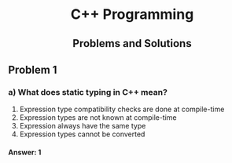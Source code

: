<center>

# C++ Programming
## Problems and Solutions

</center>

## Problem 1
### a) What does static typing in C++ mean?
1. Expression type compatibility checks are done at compile-time
2. Expression types are not known at compile-time
3. Expression always have the same type
4. Expression types cannot be converted
#### Answer: 1
